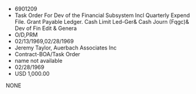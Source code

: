 * 6901209
* Task Order For Dev of the Financial Subsystem Incl          Quarterly Expend File. Grant Payable Ledger. Cash Limit Led-Ger& Cash Journ (Fqgc)& Dev of Fin Edit & Genera
* O/D,PRM
* 02/13/1969,02/28/1969
* Jeremy Taylor, Auerbach Associates Inc
* Contract-BOA/Task Order
*   name not available
* 02/28/1969
* USD 1,000.00

NONE
